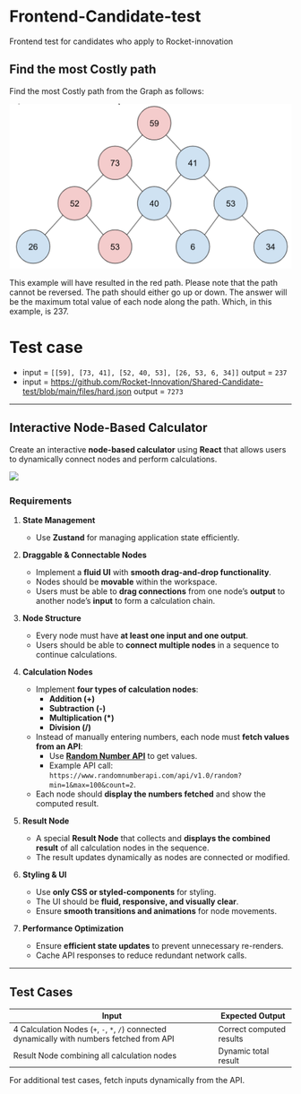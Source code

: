 # Frontend-Candidate-test
Frontend test for candidates who apply to Rocket-innovation

## Find the most Costly path
Find the most Costly path from the Graph as follows:

![Figure 1-1](files/max-path.png)

This example will have resulted in the red path.
Please note that the path cannot be reversed. The path should either go up or down.
The answer will be the maximum total value of each node along the path. Which, in this example, is 237.

# Test case

- input = `[[59], [73, 41], [52, 40, 53], [26, 53, 6, 34]]` output = `237`
- input = <https://github.com/Rocket-Innovation/Shared-Candidate-test/blob/main/files/hard.json> output = `7273`


---

## **Interactive Node-Based Calculator**  
Create an interactive **node-based calculator** using **React** that allows users to dynamically connect nodes and perform calculations.  

<img src="https://github.com/user-attachments/assets/09274ac2-ff1a-4fff-898a-b477b4af2297" width="500" />

### **Requirements**  

1. **State Management**  
   - Use **Zustand** for managing application state efficiently.  

2. **Draggable & Connectable Nodes**  
   - Implement a **fluid UI** with **smooth drag-and-drop functionality**.  
   - Nodes should be **movable** within the workspace.  
   - Users must be able to **drag connections** from one node’s **output** to another node’s **input** to form a calculation chain.  

3. **Node Structure**  
   - Every node must have **at least one input and one output**.  
   - Users should be able to **connect multiple nodes** in a sequence to continue calculations.  

4. **Calculation Nodes**  
   - Implement **four types of calculation nodes**:  
     - **Addition (+)**  
     - **Subtraction (-)**  
     - **Multiplication (*)**  
     - **Division (/)**  
   - Instead of manually entering numbers, each node must **fetch values from an API**:  
     - Use **[Random Number API](https://www.randomnumberapi.com/)** to get values.  
     - Example API call: `https://www.randomnumberapi.com/api/v1.0/random?min=1&max=100&count=2`.  
   - Each node should **display the numbers fetched** and show the computed result.  

5. **Result Node**  
   - A special **Result Node** that collects and **displays the combined result** of all calculation nodes in the sequence.  
   - The result updates dynamically as nodes are connected or modified.  

6. **Styling & UI**  
   - Use **only CSS or styled-components** for styling.  
   - The UI should be **fluid, responsive, and visually clear**.  
   - Ensure **smooth transitions and animations** for node movements.  

7. **Performance Optimization**  
   - Ensure **efficient state updates** to prevent unnecessary re-renders.  
   - Cache API responses to reduce redundant network calls.

---

## **Test Cases**  

| Input | Expected Output |
|---|---|
| 4 Calculation Nodes (`+`, `-`, `*`, `/`) connected dynamically with numbers fetched from API | Correct computed results |
| Result Node combining all calculation nodes | Dynamic total result |

For additional test cases, fetch inputs dynamically from the API.  
